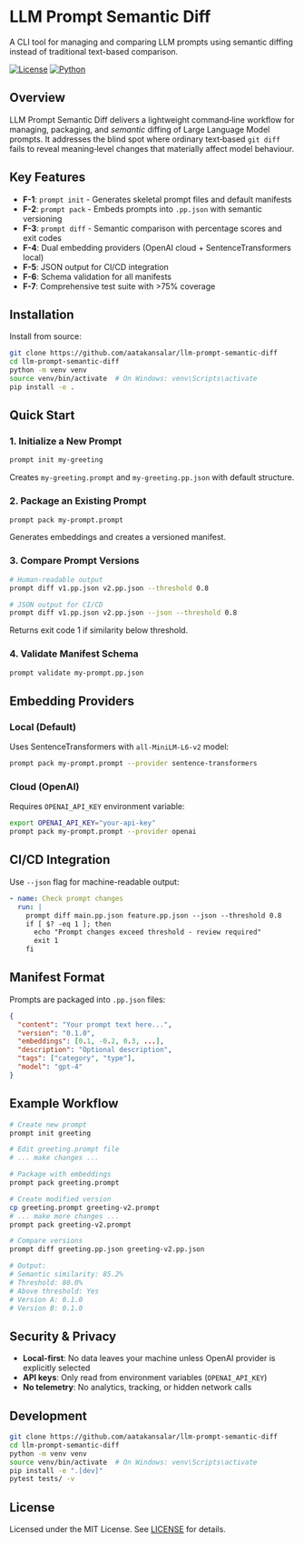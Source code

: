 # LLM Prompt Semantic Diff

A CLI tool for managing and comparing LLM prompts using semantic diffing instead of traditional text-based comparison.

[![License](https://img.shields.io/badge/License-MIT-yellow.svg)](LICENSE)
[![Python](https://img.shields.io/badge/python-3.10+-blue.svg)](https://python.org)

## Overview

LLM Prompt Semantic Diff delivers a lightweight command‑line workflow for managing, packaging, and *semantic* diffing of Large Language Model prompts. It addresses the blind spot where ordinary text‑based `git diff` fails to reveal meaning‑level changes that materially affect model behaviour.

## Key Features

- **F-1**: `prompt init` - Generates skeletal prompt files and default manifests
- **F-2**: `prompt pack` - Embeds prompts into `.pp.json` with semantic versioning
- **F-3**: `prompt diff` - Semantic comparison with percentage scores and exit codes
- **F-4**: Dual embedding providers (OpenAI cloud + SentenceTransformers local)
- **F-5**: JSON output for CI/CD integration
- **F-6**: Schema validation for all manifests
- **F-7**: Comprehensive test suite with >75% coverage

## Installation

Install from source:

```bash
git clone https://github.com/aatakansalar/llm-prompt-semantic-diff
cd llm-prompt-semantic-diff
python -m venv venv
source venv/bin/activate  # On Windows: venv\Scripts\activate
pip install -e .
```

## Quick Start

### 1. Initialize a New Prompt

```bash
prompt init my-greeting
```

Creates `my-greeting.prompt` and `my-greeting.pp.json` with default structure.

### 2. Package an Existing Prompt

```bash
prompt pack my-prompt.prompt
```

Generates embeddings and creates a versioned manifest.

### 3. Compare Prompt Versions

```bash
# Human-readable output
prompt diff v1.pp.json v2.pp.json --threshold 0.8

# JSON output for CI/CD
prompt diff v1.pp.json v2.pp.json --json --threshold 0.8
```

Returns exit code 1 if similarity below threshold.

### 4. Validate Manifest Schema

```bash
prompt validate my-prompt.pp.json
```

## Embedding Providers

### Local (Default)
Uses SentenceTransformers with `all-MiniLM-L6-v2` model:
```bash
prompt pack my-prompt.prompt --provider sentence-transformers
```

### Cloud (OpenAI)
Requires `OPENAI_API_KEY` environment variable:
```bash
export OPENAI_API_KEY="your-api-key"
prompt pack my-prompt.prompt --provider openai
```

## CI/CD Integration

Use `--json` flag for machine-readable output:

```yaml
- name: Check prompt changes
  run: |
    prompt diff main.pp.json feature.pp.json --json --threshold 0.8
    if [ $? -eq 1 ]; then
      echo "Prompt changes exceed threshold - review required"
      exit 1
    fi
```

## Manifest Format

Prompts are packaged into `.pp.json` files:

```json
{
  "content": "Your prompt text here...",
  "version": "0.1.0",
  "embeddings": [0.1, -0.2, 0.3, ...],
  "description": "Optional description",
  "tags": ["category", "type"],
  "model": "gpt-4"
}
```

## Example Workflow

```bash
# Create new prompt
prompt init greeting

# Edit greeting.prompt file
# ... make changes ...

# Package with embeddings
prompt pack greeting.prompt

# Create modified version
cp greeting.prompt greeting-v2.prompt
# ... make more changes ...
prompt pack greeting-v2.prompt

# Compare versions
prompt diff greeting.pp.json greeting-v2.pp.json

# Output:
# Semantic similarity: 85.2%
# Threshold: 80.0%
# Above threshold: Yes
# Version A: 0.1.0
# Version B: 0.1.0
```

## Security & Privacy

- **Local-first**: No data leaves your machine unless OpenAI provider is explicitly selected
- **API keys**: Only read from environment variables (`OPENAI_API_KEY`)
- **No telemetry**: No analytics, tracking, or hidden network calls

## Development

```bash
git clone https://github.com/aatakansalar/llm-prompt-semantic-diff
cd llm-prompt-semantic-diff
python -m venv venv
source venv/bin/activate  # On Windows: venv\Scripts\activate
pip install -e ".[dev]"
pytest tests/ -v
```

## License

Licensed under the MIT License. See [LICENSE](LICENSE) for details. 